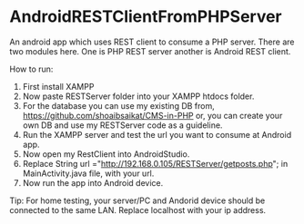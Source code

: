 # AndroidRESTClientFromPHPServer
An android app which uses REST client to consume a PHP server. There are two modules here. One is PHP REST server another is Android REST client.


How to run:
1. First install XAMPP
2. Now paste RESTServer folder into your XAMPP htdocs folder.
3. For the database you can use my existing DB from, https://github.com/shoaibsaikat/CMS-in-PHP or, you can create your own DB and use my RESTServer code as a guideline.
4. Run the XAMPP server and test the url you want to consume at Android app.
5. Now open my RestClient into AndroidStudio.
6. Replace String url ="http://192.168.0.105/RESTServer/getposts.php"; in MainActivity.java file, with your url.
7. Now run the app into Android device.

Tip: For home testing, your server/PC and Andorid device should be connected to the same LAN. Replace localhost with your ip address.
